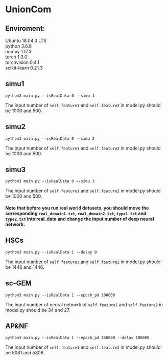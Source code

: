 # UnionCom

## Enviroment:
Ubuntu 18.04.3 LTS  
python 3.6.8  
numpy 1.17.3  
torch 1.3.0  
torchvision 0.4.1  
scikit-learn 0.21.3  

## simu1
`python3 main.py --isRealData 0 --simu 1`

The input number of `self.feature1` and `self.feature2` in  model.py should be 1000 and 500.


## simu2
`python3 main.py --isRealData 0 --simu 2`

The input number of `self.feature1` and `self.feature2` in  model.py should be 1000 and 500.


## simu3
`python3 main.py --isRealData 0 --simu 3`

The input number of `self.feature1` and `self.feature2` in  model.py should be 1000 and 500.

#### Note that before you run real world datasets, you should move the corresponding `real_domain1.txt`, `real_domain2.txt`, `type1.txt` and `type2.txt` into real_data and change the input number of deep neural network.
## HSCs
`python3 main.py --isRealData 1 --delay 0`

The input number of `self.feature1` and `self.feature2` in  model.py should be 1446 and 1446.


## sc-GEM
`python3 main.py --isRealData 1 --epoch_pd 100000`

The input number of neural netowrk of `self.feature1` and `self.feature2` in  model.py should be 34 and 27.


## AP&NF
`python3 main.py --isRealData 1 --epoch_pd 150000 --delay 100000`

The input number of `self.feature1` and `self.feature2` in  model.py should be 5081 and 5308.
